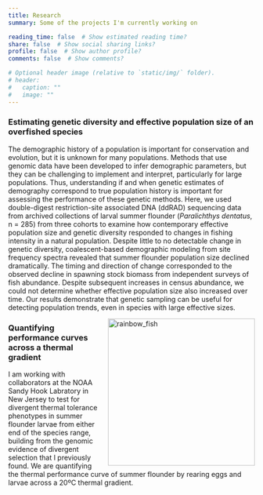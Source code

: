```yaml
---
title: Research
summary: Some of the projects I'm currently working on

reading_time: false  # Show estimated reading time?
share: false  # Show social sharing links?
profile: false  # Show author profile?
comments: false  # Show comments?

# Optional header image (relative to `static/img/` folder).
# header:
#   caption: ""
#   image: ""
---
```


### Estimating genetic diversity and effective population size of an overfished species

The demographic history of a population is important for conservation and evolution, but it is unknown for many populations. Methods that use genomic data have been developed to infer demographic parameters, but they can be challenging to implement and interpret, particularly for large populations. Thus, understanding if and when genetic estimates of demography correspond to true population history is important for assessing the performance of these genetic methods. Here, we used double-digest restriction-site associated DNA (ddRAD) sequencing data from archived collections of larval summer flounder (*Paralichthys dentatus*, n = 285) from three cohorts to examine how contemporary effective population size and genetic diversity responded to changes in fishing intensity in a natural population. Despite little to no detectable change in genetic diversity, coalescent-based demographic modeling from site frequency spectra revealed that summer flounder population size declined dramatically. The timing and direction of change corresponded to the observed decline in spawning stock biomass from independent surveys of fish abundance. Despite subsequent increases in census abundance, we could not determine whether effective population size also increased over time. Our results demonstrate that genetic sampling can be useful for detecting population trends, even in species with large effective sizes.

<img src="/static/rainbow_fish.png" alt="rainbow_fish" style="height: 300px; padding-left: 10px;" align="right">
<div style="text-align: left">  

### Quantifying performance curves across a thermal gradient

I am working with collaborators at the NOAA Sandy Hook Labratory in New Jersey to test for divergent thermal tolerance phenotypes in summer flounder larvae from either end of the species range, building from the genomic evidence of divergent selection that I previously found. We are quantifying the thermal performance curve of summer flounder by rearing eggs and larvae across a 20ºC thermal gradient.
